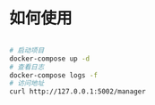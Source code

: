 # 如何使用

```bash

# 启动项目
docker-compose up -d
# 查看日志
docker-compose logs -f
# 访问地址
curl http://127.0.0.1:5002/manager

```

